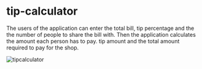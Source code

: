 # tip-calculator

The users of the application can enter the total bill, tip percentage and the the number of people to share the bill with. Then the application calculates the amount each person has to pay. tip amount and the total amount required to pay for the shop.

![tipcalculator](https://user-images.githubusercontent.com/52848335/128122084-1ea0ac25-ac9f-450f-9bdd-5475cc483cb8.png)
